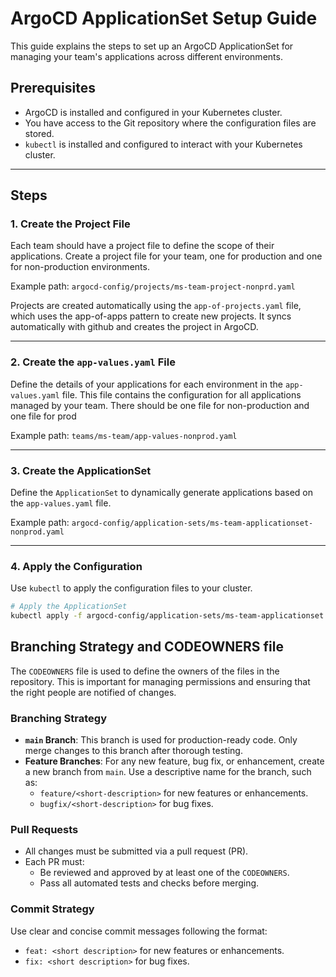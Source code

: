 # ArgoCD ApplicationSet Setup Guide

This guide explains the steps to set up an ArgoCD ApplicationSet for managing your team's applications across different
environments.

## Prerequisites

- ArgoCD is installed and configured in your Kubernetes cluster.
- You have access to the Git repository where the configuration files are stored.
- `kubectl` is installed and configured to interact with your Kubernetes cluster.

---

## Steps

### 1. Create the Project File

Each team should have a project file to define the scope of their applications. Create a project file for your team, one
for production and one for non-production environments.

Example path: `argocd-config/projects/ms-team-project-nonprd.yaml`

Projects are created automatically using the `app-of-projects.yaml` file, which uses the app-of-apps pattern to create
new projects.
It syncs automatically with github and creates the project in ArgoCD.

---

### 2. Create the `app-values.yaml` File

Define the details of your applications for each environment in the `app-values.yaml` file.
This file contains the configuration for all applications managed by your team.
There should be one file for non-production and one file for prod

Example path: `teams/ms-team/app-values-nonprod.yaml`

---

### 3. Create the ApplicationSet

Define the `ApplicationSet` to dynamically generate applications based on the `app-values.yaml` file.

Example path: `argocd-config/application-sets/ms-team-applicationset-nonprod.yaml`

---

### 4. Apply the Configuration

Use `kubectl` to apply the configuration files to your cluster.

```bash
# Apply the ApplicationSet
kubectl apply -f argocd-config/application-sets/ms-team-applicationset.yaml
```

## Branching Strategy and CODEOWNERS file
The `CODEOWNERS` file is used to define the owners of the files in the repository.
This is important for managing
permissions and ensuring that the right people are notified of changes.

### Branching Strategy

- **`main` Branch**: This branch is used for production-ready code. Only merge changes to this branch after thorough testing.
- **Feature Branches**: For any new feature, bug fix, or enhancement, create a new branch from `main`. Use a descriptive name for the branch, such as:
  - `feature/<short-description>` for new features or enhancements.
  - `bugfix/<short-description>` for bug fixes.

### Pull Requests

- All changes must be submitted via a pull request (PR).
- Each PR must:
  - Be reviewed and approved by at least one of the `CODEOWNERS`.
  - Pass all automated tests and checks before merging.

### Commit Strategy

Use clear and concise commit messages following the format:
- `feat: <short description>` for new features or enhancements.
- `fix: <short description>` for bug fixes.